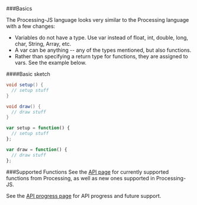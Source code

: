 ###Basics

The Processing-JS language looks very similar to the Processing language with a few changes:
+ Variables do not have a type. Use var instead of float, int, double, long, char, String, Array, etc.
+ A var can be anything -- any of the types mentioned, but also functions.
+ Rather than specifying a return type for functions, they are assigned to vars. See the example below.

####Basic sketch

```java
void setup() {
  // setup stuff
}

void draw() {
  // draw stuff
}
```


```javascript
var setup = function() {
  // setup stuff
};

var draw = function() {
  // draw stuff
};
```

###Supported Functions
See the [API page](https://github.com/lmccart/processing-js/blob/master/api.md) for currently supported functions from Processing, as well as new ones supported in Processing-JS.

See the [API progress page](https://github.com/lmccart/processing-js/blob/master/api-progress.md) for API progress and future support.